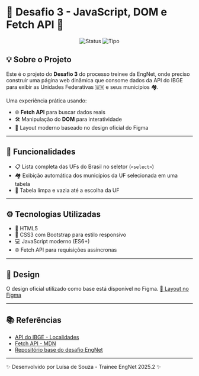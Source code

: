 

# 🚀 Desafio 3 - JavaScript, DOM e Fetch API 🎯

<div align="center">

![Status](https://img.shields.io/badge/Status-Desenvolvimento-yellow?style=flat-square)
![Tipo](https://img.shields.io/badge/Tipo-JavaScript%20%7C%20Frontend-blue?style=flat-square&logo=javascript)

</div>


## 💡 Sobre o Projeto

Este é o projeto do **Desafio 3** do processo treinee da EngNet, onde preciso construir uma página web dinâmica que consome dados da API do IBGE para exibir as Unidades Federativas 🇧🇷 e seus municípios 🏘️.

Uma experiência prática usando:

- 🌐 **Fetch API** para buscar dados reais
- 🛠️ Manipulação do **DOM** para interatividade
- 🎨 Layout moderno baseado no design oficial do Figma

---

## 🚩 Funcionalidades

- 📋 Lista completa das UFs do Brasil no seletor (`<select>`)
- 🏘️ Exibição automática dos municípios da UF selecionada em uma tabela
- 🧹 Tabela limpa e vazia até a escolha da UF

---

## ⚙️ Tecnologias Utilizadas

- 🔹 HTML5
- 🎨 CSS3 com Bootstrap para estilo responsivo
- 💻 JavaScript moderno (ES6+)
- 🌐 Fetch API para requisições assíncronas

---

## 🎨 Design

O design oficial utilizado como base está disponível no Figma. [🎨 Layout no Figma](https://www.figma.com/file/xJGTYOuvNS3iuLr1meqx5u/Entrega-3?type=design&node-id=0%3A1)

---

## 📚 Referências

- [API do IBGE - Localidades](https://servicodados.ibge.gov.br/api/docs/localidades?versao=1)
- [Fetch API - MDN](https://developer.mozilla.org/pt-BR/docs/Web/API/Fetch_API/Using_Fetch)
- [Repositório base do desafio EngNet](https://github.com/EngNet-Treinamentos/Desafio-3-2024.1-Frontend)

---
✨ Desenvolvido por Luísa de Souza - Trainee EngNet 2025.2 ✨

